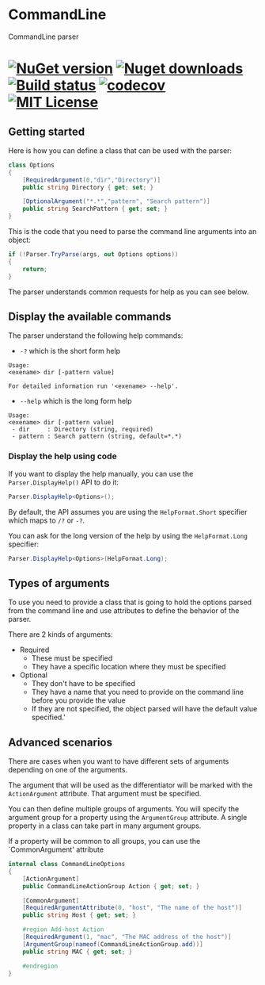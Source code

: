 # CommandLine
CommandLine parser 

[![NuGet version](https://img.shields.io/nuget/v/commandline.net.svg?style=flat)](https://img.shields.io/nuget/v/commandline.net.svg?style=flat)
[![Nuget downloads](https://img.shields.io/nuget/dt/commandline.net.svg?style=flat)](https://img.shields.io/nuget/dt/commandline.net.svg?style=flat)
[![Build status](https://ci.appveyor.com/api/projects/status/github/AlexGhiondea/CommandLine?branch=master&svg=true)](https://ci.appveyor.com/project/AlexGhiondea/CommandLine)
[![codecov](https://codecov.io/gh/AlexGhiondea/CommandLine/branch/master/graph/badge.svg)](https://codecov.io/gh/AlexGhiondea/CommandLine)
[![MIT License](https://img.shields.io/github/license/AlexGhiondea/CommandLine.svg)](https://github.com/AlexGhiondea/CommandLine/blob/master/LICENSE)
========

## Getting started

Here is how you can define a class that can be used with the parser:

```csharp
class Options
{
    [RequiredArgument(0,"dir","Directory")]
    public string Directory { get; set; }

    [OptionalArgument("*.*","pattern", "Search pattern")]
    public string SearchPattern { get; set; }
}
```

This is the code that you need to parse the command line arguments into an object:

```csharp
if (!Parser.TryParse(args, out Options options))
{
    return;
}
```

The parser understands common requests for help as you can see below.

## Display the available commands

The parser understand the following help commands:
 - `-?` which is the short form help
 
 ```
Usage:
 <exename> dir [-pattern value]

For detailed information run '<exename> --help'.
 ```
 
 - `--help` which is the long form help
 
 ```
Usage:
 <exename> dir [-pattern value]
  - dir     : Directory (string, required)
  - pattern : Search pattern (string, default=*.*)
 ```
### Display the help using code

If you want to display the help manually, you can use the `Parser.DisplayHelp()` API to do it:
```csharp
Parser.DisplayHelp<Options>();
```

By default, the API assumes you are using the `HelpFormat.Short` specifier which maps to `/?` or `-?`.

You can ask for the long version of the help by using the `HelpFormat.Long` specifier:

```csharp
Parser.DisplayHelp<Options>(HelpFormat.Long);
```

## Types of arguments 

To use you need to provide a class that is going to hold the options parsed from the command line and use attributes to define the behavior of the parser.

There are 2 kinds of arguments:
 - Required
   - These must be specified
   - They have a specific location where they must be specified
 - Optional
   - They don't have to be specified
   - They have a name that you need to provide on the command line before you provide the value
   - If they are not specified, the object parsed will have the default value specified.'

## Advanced scenarios

There are cases when you want to have different sets of arguments depending on one of the arguments.

The argument that will be used as the differentiator will be marked with the `ActionArgument` attribute. That argument must be specified.

You can then define multiple groups of arguments. 
You will specify the argument group for a property using the `ArgumentGroup` attribute. 
A single property in a class can take part in many argument groups.

If a property will be common to all groups, you can use the `CommonArgument' attribute


```csharp
internal class CommandLineOptions
{
    [ActionArgument]
    public CommandLineActionGroup Action { get; set; }

    [CommonArgument]
    [RequiredArgumentAttribute(0, "host", "The name of the host")]
    public string Host { get; set; }

    #region Add-host Action
    [RequiredArgument(1, "mac", "The MAC address of the host")]
    [ArgumentGroup(nameof(CommandLineActionGroup.add))]
    public string MAC { get; set; }

    #endregion
}
```
